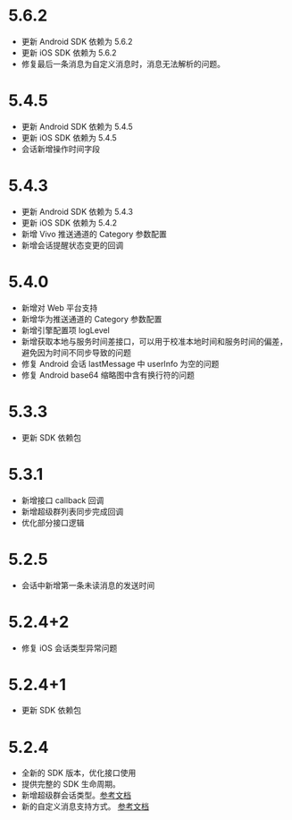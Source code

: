 # 5.6.2
* 更新 Android SDK 依赖为 5.6.2
* 更新 iOS SDK 依赖为 5.6.2
* 修复最后一条消息为自定义消息时，消息无法解析的问题。

# 5.4.5

* 更新 Android SDK 依赖为 5.4.5
* 更新 iOS SDK 依赖为 5.4.5
* 会话新增操作时间字段


# 5.4.3

* 更新 Android SDK 依赖为 5.4.3
* 更新 iOS SDK 依赖为 5.4.2
* 新增 Vivo 推送通道的 Category 参数配置
* 新增会话提醒状态变更的回调

# 5.4.0

* 新增对 Web 平台支持
* 新增华为推送通道的 Category 参数配置
* 新增引擎配置项 logLevel
* 新增获取本地与服务时间差接口，可以用于校准本地时间和服务时间的偏差，避免因为时间不同步导致的问题
* 修复 Android 会话 lastMessage 中 userInfo 为空的问题
* 修复 Android base64 缩略图中含有换行符的问题

# 5.3.3

* 更新 SDK 依赖包

# 5.3.1

* 新增接口 callback 回调
* 新增超级群列表同步完成回调
* 优化部分接口逻辑

# 5.2.5

* 会话中新增第一条未读消息的发送时间

# 5.2.4+2

* 修复 iOS 会话类型异常问题

# 5.2.4+1

* 更新 SDK 依赖包

# 5.2.4

* 全新的 SDK 版本，优化接口使用
* 提供完整的 SDK 生命周期。
* 新增超级群会话类型。[参考文档](https://doc.rongcloud.cn/im/Flutter/5.X/noui/ultragroup/intro)
* 新的自定义消息支持方式。 [参考文档](https://doc.rongcloud.cn/im/Flutter/5.X/noui/message/introduction#自定义消息)
